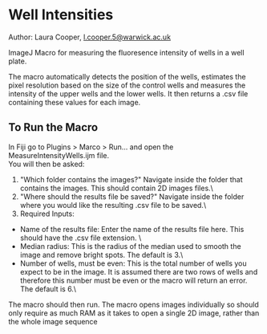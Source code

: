 # Well Intensities
Author: Laura Cooper, l.cooper.5@warwick.ac.uk

ImageJ Macro for measuring the fluoresence intensity of wells in a well plate.

The macro automatically detects the position of the wells, estimates the pixel resolution based on the size of the control wells and measures the intensity of the upper wells and the lower wells. It then returns a .csv file containing these values for each image.

## To Run the Macro
In Fiji go to Plugins > Marco > Run... and open the MeasureIntensityWells.ijm file.\
You will then be asked:
1) "Which folder contains the images?" Navigate inside the folder that contains the images. This should contain 2D images files.\
2) "Where should the results file be saved?" Navigate inside the folder where you would like the resulting .csv file to be saved.\
3) Required Inputs: 
  - Name of the results file: Enter the name of the results file here. This should have the .csv file extension. \
  - Median radius: This is the radius of the median used to smooth the image and remove bright spots. The default is 3.\
  - Number of wells, must be even: This is the total number of wells you expect to be in the image. It is assumed there are two rows of wells and therefore this number must be even or the macro will return an error. The default is 6.\
  
The macro should then run. The macro opens images individually so should only require as much RAM as it takes to open a single 2D image, rather than the whole image sequence

